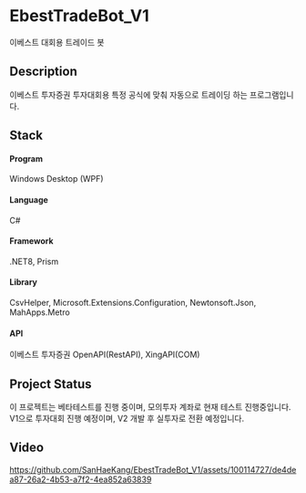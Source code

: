 # EbestTradeBot_V1
이베스트 대회용 트레이드 봇

## Description
이베스트 투자증권 투자대회용 특정 공식에 맞춰 자동으로 트레이딩 하는 프로그램입니다.

## Stack
#### Program
Windows Desktop (WPF)
#### Language
C#
#### Framework
.NET8, Prism
#### Library
CsvHelper, Microsoft.Extensions.Configuration, Newtonsoft.Json, MahApps.Metro
#### API
이베스트 투자증권 OpenAPI(RestAPI), XingAPI(COM)

## Project Status
이 프로젝트는 베타테스트를 진행 중이며, 모의투자 계좌로 현재 테스트 진행중입니다.
V1으로 투자대회 진행 예정이며, V2 개발 후 실투자로 전환 예정입니다.

## Video
https://github.com/SanHaeKang/EbestTradeBot_V1/assets/100114727/de4dea87-26a2-4b53-a7f2-4ea852a63839


